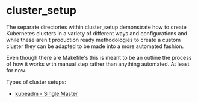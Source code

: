 # cluster_setup

The separate directories within cluster_setup demonstrate how to create Kubernetes clusters in a variety of different ways and configurations and while these aren't production ready methodologies to create a custom cluster they can be adapted to be made into a more automated fashion.

Even though there are Makefile's this is meant to be an outline the process of how it works with manual step rather than anything automated. At least for now.

Types of cluster setups:
* [kubeadm - Single Master](./singlemaster/)

